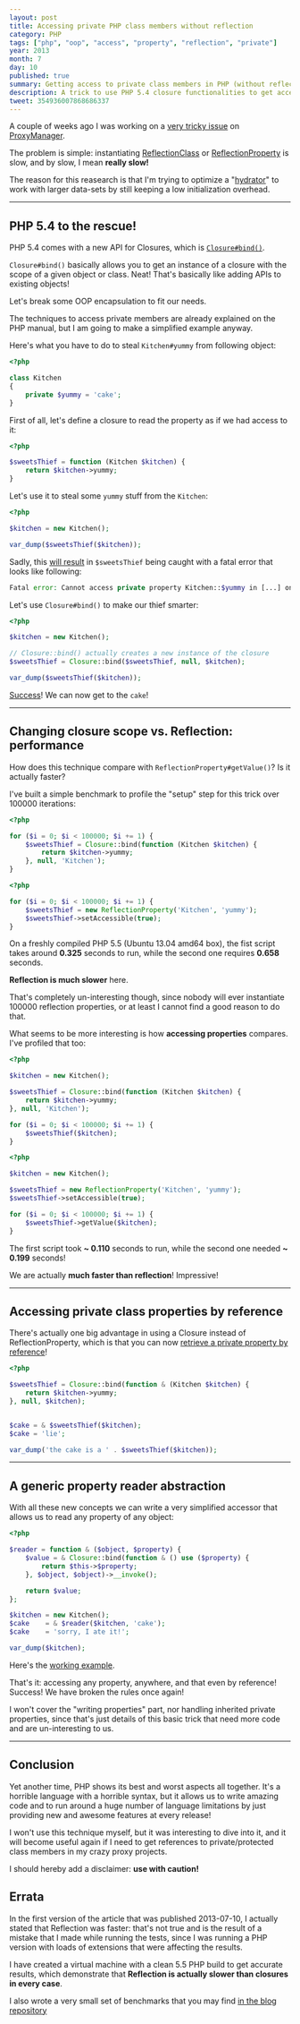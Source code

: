 ```yaml
---
layout: post
title: Accessing private PHP class members without reflection
category: PHP
tags: ["php", "oop", "access", "property", "reflection", "private"]
year: 2013
month: 7
day: 10
published: true
summary: Getting access to private class members in PHP (without reflection)
description: A trick to use PHP 5.4 closure functionalities to get access to
tweet: 354936007868686337
---
```


<p>
    A couple of weeks ago I was working on a
    <a href="https://github.com/Ocramius/ProxyManager/issues/62" target="_blank">very tricky issue</a> on
    <a href="https://github.com/Ocramius/ProxyManager" target="_blank">ProxyManager</a>.
</p>
<p>
    The problem is simple: instantiating
    <a href="https://secure.php.net/manual/en/class.reflectionclass.php" target="_blank">ReflectionClass</a> or
    <a href="https://secure.php.net/manual/en/class.reflectionproperty.php" target="_blank">ReflectionProperty</a> is
    slow, and by slow, I mean <strong>really slow!</strong>
</p>
<p>
    The reason for this reasearch is that I'm trying to optimize a
    "<a href="https://framework.zend.com/manual/2.2/en/modules/zend.stdlib.hydrator.html" target="_blank">hydrator</a>"
    to work with larger data-sets by still keeping a low initialization overhead.
</p>

<hr/>

<h2>PHP 5.4 to the rescue!</h2>

<p>
    PHP 5.4 comes with a new API for Closures, which is
    <a href="https://secure.php.net/manual/en/closure.bind.php" target="_blank"><code>Closure#bind()</code></a>.
</p>

<p>
    <code>Closure#bind()</code> basically allows you to get an instance of a closure with the scope of a given
    object or class. Neat! That's basically like adding APIs to existing objects!
</p>

<p>
    Let's break some OOP encapsulation to fit our needs.
</p>

<p>
    The techniques to access private members are already explained on the PHP manual, but I am going to make a
    simplified example anyway.
</p>
<p>
    Here's what you have to do to steal <code>Kitchen#yummy</code> from following object:
</p>

~~~php
<?php

class Kitchen
{
    private $yummy = 'cake';
}
~~~

<p>
    First of all, let's define a closure to read the property as if we had access to it:
</p>

~~~php
<?php

$sweetsThief = function (Kitchen $kitchen) {
    return $kitchen->yummy;
}
~~~

<p>
    Let's use it to steal some <code>yummy</code> stuff from the <code>Kitchen</code>:
</p>

~~~php
<?php

$kitchen = new Kitchen();

var_dump($sweetsThief($kitchen));
~~~

<p>
    Sadly, this <a href="https://3v4l.org/ET06l" target="_blank">will result</a> in <code>$sweetsThief</code>
    being caught with a fatal error that looks like following:
</p>

~~~php
Fatal error: Cannot access private property Kitchen::$yummy in [...] on line [...]
~~~

<p>
    Let's use <code>Closure#bind()</code> to make our thief smarter:
</p>

~~~php
<?php

$kitchen = new Kitchen();

// Closure::bind() actually creates a new instance of the closure
$sweetsThief = Closure::bind($sweetsThief, null, $kitchen);

var_dump($sweetsThief($kitchen));
~~~

<p>
    <a href="https://3v4l.org/2E2mr" target="_blank">Success</a>! We can now get to the <code>cake</code>!
</p>

<hr/>

<h2>Changing closure scope vs. Reflection: performance</h2>

<p>
    How does this technique compare with <code>ReflectionProperty#getValue()</code>? Is it actually faster?
</p>

<p>
    I've built a simple benchmark to profile the "setup" step for this trick over 100000 iterations:
</p>

~~~php
<?php

for ($i = 0; $i < 100000; $i += 1) {
    $sweetsThief = Closure::bind(function (Kitchen $kitchen) {
        return $kitchen->yummy;
    }, null, 'Kitchen');
}
~~~

~~~php
<?php

for ($i = 0; $i < 100000; $i += 1) {
    $sweetsThief = new ReflectionProperty('Kitchen', 'yummy');
    $sweetsThief->setAccessible(true);
}
~~~

<p>
    On a freshly compiled PHP 5.5 (Ubuntu 13.04 amd64 box), the fist script takes around
    <strong>0.325</strong> seconds to run, while the second one requires <strong>0.658</strong> seconds.
</p>

<p>
    <strong>Reflection is much slower</strong> here.
</p>

<p>
    That's completely un-interesting though, since nobody will ever instantiate 100000 reflection properties,
    or at least I cannot find a good reason to do that.
</p>

<p>
    What seems to be more interesting is how <strong>accessing properties</strong> compares. I've profiled
    that too:
</p>


~~~php
<?php

$kitchen = new Kitchen();

$sweetsThief = Closure::bind(function (Kitchen $kitchen) {
    return $kitchen->yummy;
}, null, 'Kitchen');

for ($i = 0; $i < 100000; $i += 1) {
    $sweetsThief($kitchen);
}
~~~

~~~php
<?php

$kitchen = new Kitchen();

$sweetsThief = new ReflectionProperty('Kitchen', 'yummy');
$sweetsThief->setAccessible(true);

for ($i = 0; $i < 100000; $i += 1) {
    $sweetsThief->getValue($kitchen);
}
~~~

<p>
    The first script took <strong>~ 0.110</strong> seconds to run, while the second one needed
    <strong>~ 0.199</strong> seconds!
</p>

<p>
    We are actually <strong>much faster than reflection</strong>! Impressive!
</p>

<hr/>

<h2>Accessing private class properties by reference</h2>

<p>
    There's actually one big advantage in using a Closure instead of ReflectionProperty, which is that you can
    now <a href="https://3v4l.org/W12Hf" target="_blank">retrieve a private property by reference</a>!
</p>

~~~php
<?php

$sweetsThief = Closure::bind(function & (Kitchen $kitchen) {
    return $kitchen->yummy;
}, null, $kitchen);


$cake = & $sweetsThief($kitchen);
$cake = 'lie';

var_dump('the cake is a ' . $sweetsThief($kitchen));
~~~

<hr/>

<h2>A generic property reader abstraction</h2>

<p>
    With all these new concepts we can write a very simplified accessor that allows us to read any property
    of any object:
</p>

~~~php
<?php

$reader = function & ($object, $property) {
    $value = & Closure::bind(function & () use ($property) {
        return $this->$property;
    }, $object, $object)->__invoke();

    return $value;
};

$kitchen = new Kitchen();
$cake    = & $reader($kitchen, 'cake');
$cake    = 'sorry, I ate it!';

var_dump($kitchen);
~~~

<p>
    Here's the <a href="https://3v4l.org/JE0eX" target="_blank">working example</a>.
</p>

<p>
    That's it: accessing any property, anywhere, and that even by reference! Success! We have broken the rules
    once again!
</p>

<p>
    I won't cover the "writing properties" part, nor handling inherited private properties,
    since that's just details of this basic trick that need more code and are un-interesting to us.
</p>

<hr/>

<h2>Conclusion</h2>

<p>
    Yet another time, PHP shows its best and worst aspects all together. It's a horrible language with a
    horrible syntax, but it allows us to write amazing code and to run around a huge number of language
    limitations by just providing new and awesome features at every release!
</p>

<p>
    I won't use this technique myself, but it was interesting to dive into it, and it will become useful again
    if I need to get references to private/protected class members in my crazy proxy projects.
</p>

<p>
    I should hereby add a disclaimer: <strong>use with caution!</strong>
</p>

<h2>Errata</h2>

<p>
    In the first version of the article that was published 2013-07-10, I actually stated that Reflection
    was faster: that's not true and is the result of a mistake that I made while running the tests, since
    I was running a PHP version with loads of extensions that were affecting the results.
</p>
<p>
    I have created a virtual machine with a clean 5.5 PHP build to get accurate results, which demonstrate
    that <strong>Reflection is actually slower than closures in every case</strong>.
</p>

<p>
    I also wrote a very small set of benchmarks that you may find
    <a href="https://github.com/Ocramius/ocramius.github.com/tree/master/benchmarks/2013-07-10-accessing-private-php-class-members-without-reflection" target="_blank">
    in the blog repository</a>
</p>
